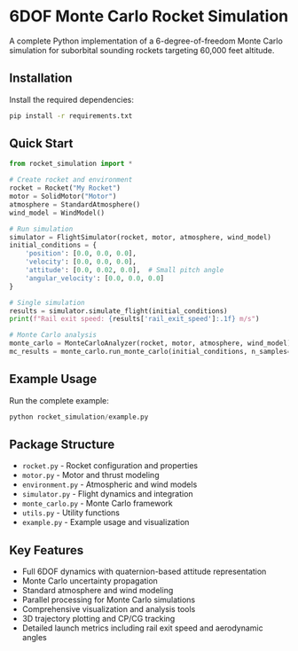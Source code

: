 # 6DOF Monte Carlo Rocket Simulation

A complete Python implementation of a 6-degree-of-freedom Monte Carlo simulation for suborbital sounding rockets targeting 60,000 feet altitude.

## Installation

Install the required dependencies:

```bash
pip install -r requirements.txt
```

## Quick Start

```python
from rocket_simulation import *

# Create rocket and environment
rocket = Rocket("My Rocket")
motor = SolidMotor("Motor")
atmosphere = StandardAtmosphere()
wind_model = WindModel()

# Run simulation
simulator = FlightSimulator(rocket, motor, atmosphere, wind_model)
initial_conditions = {
    'position': [0.0, 0.0, 0.0],
    'velocity': [0.0, 0.0, 0.0],
    'attitude': [0.0, 0.02, 0.0],  # Small pitch angle
    'angular_velocity': [0.0, 0.0, 0.0]
}

# Single simulation
results = simulator.simulate_flight(initial_conditions)
print(f"Rail exit speed: {results['rail_exit_speed']:.1f} m/s")

# Monte Carlo analysis
monte_carlo = MonteCarloAnalyzer(rocket, motor, atmosphere, wind_model)
mc_results = monte_carlo.run_monte_carlo(initial_conditions, n_samples=1000)
```

## Example Usage

Run the complete example:

```python
python rocket_simulation/example.py
```

## Package Structure

- `rocket.py` - Rocket configuration and properties
- `motor.py` - Motor and thrust modeling
- `environment.py` - Atmospheric and wind models
- `simulator.py` - Flight dynamics and integration
- `monte_carlo.py` - Monte Carlo framework
- `utils.py` - Utility functions
- `example.py` - Example usage and visualization

## Key Features

- Full 6DOF dynamics with quaternion-based attitude representation
- Monte Carlo uncertainty propagation
- Standard atmosphere and wind modeling
- Parallel processing for Monte Carlo simulations
- Comprehensive visualization and analysis tools
- 3D trajectory plotting and CP/CG tracking
- Detailed launch metrics including rail exit speed and aerodynamic angles
